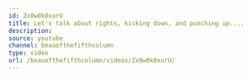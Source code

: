 ```yaml
---
id: Zx0w0k0xurU
title: Let's talk about rights, kicking down, and punching up....
description:
source: youtube
channel: beauofthefifthcolumn
type: video
url: /beauofthefifthcolumn/videos/Zx0w0k0xurU/
---
```

